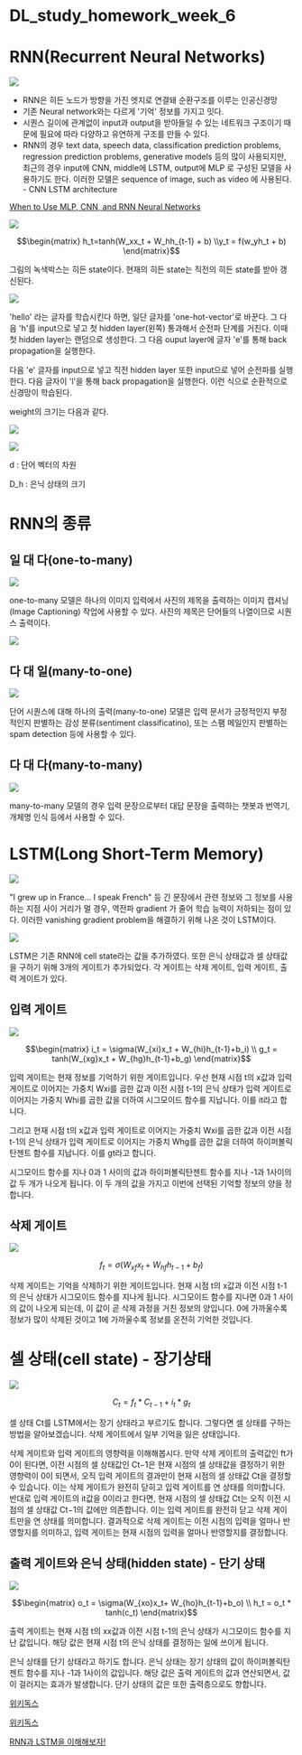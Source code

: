 # DL_study_homework_week_6

# RNN(Recurrent Neural Networks)

![](Untitled-1bc73224-b36b-48f0-b7f0-58be6df38831.png)

- RNN은 히든 노드가 방향을 가진 엣지로 연결돼 순환구조를 이루는 인공신경망
- 기존 Neural network와는 다르게 '기억' 정보를 가지고 잇다.
- 시퀀스 길이에 관계없이  input과 output을 받아들일 수 있는 네트워크 구조이기 때문에 필요에 따라 다양하고 유연하게 구조를 만들 수 있다.
- RNN의 경우 text data, speech data, classification prediction problems, regression prediction problems, generative models 등의 많이 사용되지만, 최근의 경우 input에 CNN, middle에 LSTM, output에 MLP 로 구성된 모델을 사용하기도 한다. 이러한 모델은 sequence of image, such as video 에 사용된다. - CNN LSTM architecture

[When to Use MLP, CNN, and RNN Neural Networks](https://machinelearningmastery.com/when-to-use-mlp-cnn-and-rnn-neural-networks/)

![](Untitled-d7b77fa2-7292-45ba-a7d1-0607b6f780f6.png)

$$\begin{matrix} h_t=tanh(W_xx_t + W_hh_{t-1} + b) \\y_t = f(w_yh_t + b)  \end{matrix}$$

 그림의 녹색박스는 히든 state이다. 현재의 히든 state는 직전의 히든 state를 받아 갱신된다.

![](Untitled-d6aaf8fa-7eee-43ae-b90a-63c47ebbd8e4.png)

 'hello' 라는 글자를 학습시킨다 하면, 일단 글자를 'one-hot-vector'로 바꾼다. 그 다음 'h'를 input으로 넣고 첫 hidden layer(왼쪽) 통과해서 순전파 단계를 거친다. 이때 첫 hidden layer는 랜덤으로 생성한다. 그 다음 ouput layer에 글자 'e'를 통해 back propagation을 실행한다. 

 다음 'e' 글자를 input으로 넣고 직전 hidden layer 또한 input으로 넣어 순전파를 실행한다. 다음 글자이 'l'을 통해 back propagation을 실행한다. 이런 식으로 순환적으로 신경망이 학습된다.

 weight의 크기는 다음과 같다.

![](Untitled-f2a4bdc3-937d-4743-81f5-88bd894d95aa.png)

![](Untitled-f2a4bdc3-937d-4743-81f5-88bd894d95aa.png)

 d : 단어 벡터의 차원

D_h : 은닉 상태의 크기

# RNN의 종류

## 일 대 다(one-to-many)

![](Untitled-46d6d5b0-1623-4426-a783-a4866c92bf80.png)

 one-to-many 모델은 하나의 이미지 입력에서 사진의 제목을 출력하는 이미지 캡셔닝(Image Captioning) 작업에 사용할 수 있다. 사진의 제목은 단어들의 나열이므로 시퀀스 출력이다.

![](Untitled-5be2b972-e5d6-4d76-95c4-2ff97a690ede.png)

## 다 대 일(many-to-one)

![](Untitled-4f108564-4af2-4c62-a555-2bf5b1619987.png)

 단어 시퀀스에 대해 하나의 출력(many-to-one) 모델은 입력 문서가 긍정적인지 부정적인지 판별하는 감성 분류(sentiment classificatino), 또는 스팸 메일인지 판별하는 spam detection 등에 사용할 수 있다.

## 다 대 다(many-to-many)

![](Untitled-581fc5c7-4996-4f48-b32c-b224f1fdc561.png)

 many-to-many 모델의 경우 입력 문장으로부터 대답 문장을 출력하는 챗봇과 번역기, 개체명 인식 등에서 사용할 수 있다.

# LSTM(Long Short-Term Memory)

![](Untitled-46522899-eb8b-4d65-8803-3d9c77eb5fa7.png)

 "I grew up in France... I speak French" 등 긴 문장에서 관련 정보와 그 정보를 사용하는 지점 사이 거리가 멀 경우, 역전파 gradient 가 줄어 학습 능력이 저하되는 점이 있다. 이러한 vanishing gradient problem을 해결하기 위해 나온 것이 LSTM이다.

![](Untitled-f02cf11e-8a73-4142-b4a1-77b7dae71902.png)

  LSTM은 기존 RNN에 cell state라는 값을 추가하였다. 또한 은닉 상태값과 셀 상태값을 구하기 위해 3개의 게이트가 추가되었다. 각 게이트는 삭제 게이트, 입력 게이트, 출력 게이트가 있다.

## 입력 게이트

![](Untitled-5ecf525a-9f41-4df7-9bf5-18fc6637bd3e.png)

$$\begin{matrix} i_t = \sigma(W_{xi}x_t + W_{hi}h_{t-1}+b_i) \\ g_t = tanh(W_{xg}x_t + W_{hg}h_{t-1}+b_g) \end{matrix}$$

 입력 게이트는 현재 정보를 기억하기 위한 게이트입니다. 우선 현재 시점 t의 x값과 입력 게이트로 이어지는 가중치 Wxi를 곱한 값과 이전 시점 t-1의 은닉 상태가 입력 게이트로 이어지는 가중치 Whi를 곱한 값을 더하여 시그모이드 함수를 지납니다. 이를 it라고 합니다.

 그리고 현재 시점 t의 x값과 입력 게이트로 이어지는 가중치 Wxi를 곱한 값과 이전 시점 t-1의 은닉 상태가 입력 게이트로 이어지는 가중치 Whg를 곱한 값을 더하여 하이퍼볼릭탄젠트 함수를 지납니다. 이를 gt라고 합니다.

 시그모이드 함수를 지나 0과 1 사이의 값과 하이퍼볼릭탄젠트 함수를 지나 -1과 1사이의 값 두 개가 나오게 됩니다. 이 두 개의 값을 가지고 이번에 선택된 기억할 정보의 양을 정합니다.

## 삭제 게이트

![](Untitled-3920967d-597c-4aea-b40f-00c9be1619f7.png)

$$f_t= \sigma(W_{xf}x_t + W_{hf}h_{t-1}+b_f)$$

 삭제 게이트는 기억을 삭제하기 위한 게이트입니다. 현재 시점 t의 x값과 이전 시점 t-1의 은닉 상태가 시그모이드 함수를 지나게 됩니다. 시그모이드 함수를 지나면 0과 1 사이의 값이 나오게 되는데, 이 값이 곧 삭제 과정을 거친 정보의 양입니다. 0에 가까울수록 정보가 많이 삭제된 것이고 1에 가까울수록 정보를 온전히 기억한 것입니다.

# 셀 상태(cell state) - 장기상태

![](Untitled-c7cb9f44-0a33-4467-85cd-cbe84bfed7e0.png)

$$C_t = f_t *C_{t-1} + i_t*g_t$$

 셀 상태 Ct를 LSTM에서는 장기 상태라고 부르기도 합니다. 그렇다면 셀 상태를 구하는 방법을 알아보겠습니다. 삭제 게이트에서 일부 기억을 잃은 상태입니다.

 삭제 게이트와 입력 게이트의 영향력을 이해해봅시다. 만약 삭제 게이트의 출력값인 ft가 0이 된다면, 이전 시점의 셀 상태값인 Ct−1은 현재 시점의 셀 상태값을 결정하기 위한 영향력이 0이 되면서, 오직 입력 게이트의 결과만이 현재 시점의 셀 상태값 Ct을 결정할 수 있습니다. 이는 삭제 게이트가 완전히 닫히고 입력 게이트를 연 상태를 의미합니다. 반대로 입력 게이트의 it값을 0이라고 한다면, 현재 시점의 셀 상태값 Ct는 오직 이전 시점의 셀 상태값 Ct−1의 값에만 의존합니다. 이는 입력 게이트를 완전히 닫고 삭제 게이트만을 연 상태를 의미합니다. 결과적으로 삭제 게이트는 이전 시점의 입력을 얼마나 반영할지를 의미하고, 입력 게이트는 현재 시점의 입력을 얼마나 반영할지를 결정합니다.

## 출력 게이트와 은닉 상태(hidden state) - 단기 상태

![](Untitled-b0ec28d3-4e3d-4384-9c48-62d287a25b83.png)

$$\begin{matrix} o_t = \sigma(W_{xo}x_t+ W_{ho}h_{t-1}+b_o) \\ h_t = o_t * tanh(c_t) \end{matrix}$$

 출력 게이트는 현재 시점 t의 xx값과 이전 시점 t-1의 은닉 상태가 시그모이드 함수를 지난 값입니다. 해당 값은 현재 시점 t의 은닉 상태를 결정하는 일에 쓰이게 됩니다.

 은닉 상태를 단기 상태라고 하기도 합니다. 은닉 상태는 장기 상태의 값이 하이퍼볼릭탄젠트 함수를 지나 -1과 1사이의 값입니다. 해당 값은 출력 게이트의 값과 연산되면서, 값이 걸러지는 효과가 발생합니다. 단기 상태의 값은 또한 출력층으로도 향합니다.

[위키독스](https://wikidocs.net/22888)

[위키독스](https://wikidocs.net/22886)

[RNN과 LSTM을 이해해보자!](https://ratsgo.github.io/natural%20language%20processing/2017/03/09/rnnlstm/)